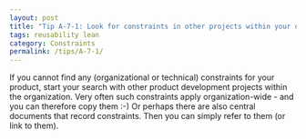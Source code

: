 ```yaml
---
layout: post
title: "Tip A-7-1: Look for constraints in other projects within your organization."
tags: reusability lean
category: Constraints
permalink: /tips/A-7-1/
---
```

If you cannot find any (organizational or technical) constraints for your product, start your search with other product development projects within the organization. Very often such constraints apply organization-wide - and you can therefore copy them :-) Or perhaps there are also central documents that record constraints. Then you can simply refer to them (or link to them).
